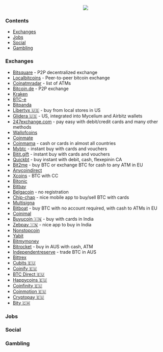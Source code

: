 <p align="center">
  <img src="http://www.userlogos.org/files/logos/Deva/blockchain1.png" />
</p>


### Contents

- [Exchanges](#exchanges)
- [Jobs](#jobs)
- [Social](#social)
- [Gambling](#gambling)

### Exchanges
- [Bitsquare](https://bitsquare.io) - P2P decentralized exchange
- [Localbitcoins](https://localbitcoins.com/) - Peer-to-peer bitcoin exchange
- [Coinatmradar](https://coinatmradar.com) - list of ATMs
- [Bitcoin.de](https://www.bitcoin.de) - P2P exchange
- [Kraken](https://www.kraken.com)
- [BTC-e](https://btc-e.com)
- [Bitpanda](https://www.bitpanda.com/)
- [Libertyx 🇺🇸](https://libertyx.com) - buy from local stores in US
- [Glidera 🇺🇸](https://www.glidera.io) - US, integrated into Mycelium and Airbitz wallets
- [247exchange.com](https://www.247exchange.com) - pay easy with debit/credit cards and many other methods
- [Wallofcoins](https://wallofcoins.com)
- [Coinmate](https://coinmate.io)
- [Coinmama](https://www.coinmama.com/) - cash or cards in almost all countries
- [Mybtc](https://mybtc.ca/) - instant buy with cards and vouchers
- [Bitit.gift](https://bitit.gift/) - instant buy with cards and vouchers
- [Quickbt](https://quickbt.com/) - buy instant with debit, cash, flexepinin CA
- [Bit2me](https://bit2me.com/) - buy BTC or exchange BTC for cash to any ATM in EU
- [Anycoindirect](https://anycoindirect.eu/)
- [Xcoins](https://xcoins.io/) - BTC with CC
- [Bitonic](https://bitonic.nl)
- [Bitbay](https://bitbay.net/)
- [Belgacoin](https://www.belgacoin.com) - no registration
- [Chip-chap](https://chip-chap.com/) - nice mobile app to buy/sell BTC with cards
- [Multisigna](https://www.multisigna.com/)
- [Bitboat](https://www.bitboat.net/) - buy BTC with no account required, with cash to ATMs in EU
- [Coinimal](https://www.coinimal.com/)
- [Buyucoin 🇮🇳](http://www.buyucoin.com/) - buy with cards in India
- [Zebpay 🇮🇳](https://www.zebpay.com/) - nice app to buy in India
- [Nonstopcoin](http://nonstopcoin.com/)
- [Yabit](https://yabit.com.ve/)
- [Bitmymoney](https://www.bitmymoney.com/)
- [Bitrocket](http://www.bitrocket.co/) - buy in AUS with cash, ATM
- [Independentreserve](https://www.independentreserve.com/) - trade BTC in AUS
- [Bittrex](https://bittrex.com/)
- [Cubits 🇪🇺](https://cubits.com/)
- [Coinify 🇪🇺](https://www.coinify.com/)
- [BTC Direct 🇪🇺](https://btcdirect.eu)
- [Happycoins 🇪🇺](https://www.happycoins.com)
- [Coinfinity 🇪🇺](https://coinfinity.co/)
- [Coinmotion 🇪🇺](https://coinmotion.com/)
- [Cryptopay 🇪🇺](https://cryptopay.me/)
- [Bity 🇨🇭 ](https://bity.com/)


### Jobs

### Social

### Gambling
































































































































































































































































































































